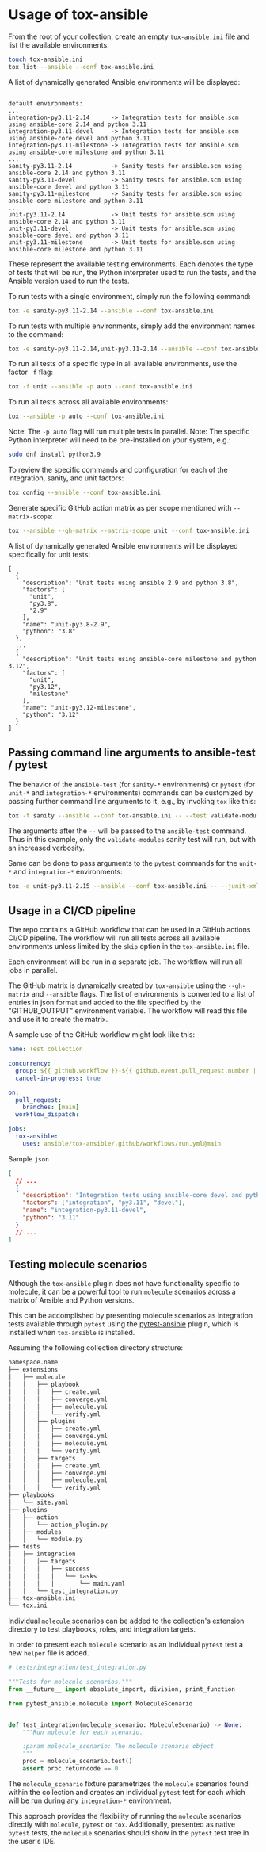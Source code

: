 # Usage of tox-ansible

From the root of your collection, create an empty `tox-ansible.ini` file and list the available environments:

```bash
touch tox-ansible.ini
tox list --ansible --conf tox-ansible.ini
```

A list of dynamically generated Ansible environments will be displayed:

```

default environments:
...
integration-py3.11-2.14      -> Integration tests for ansible.scm using ansible-core 2.14 and python 3.11
integration-py3.11-devel     -> Integration tests for ansible.scm using ansible-core devel and python 3.11
integration-py3.11-milestone -> Integration tests for ansible.scm using ansible-core milestone and python 3.11
...
sanity-py3.11-2.14           -> Sanity tests for ansible.scm using ansible-core 2.14 and python 3.11
sanity-py3.11-devel          -> Sanity tests for ansible.scm using ansible-core devel and python 3.11
sanity-py3.11-milestone      -> Sanity tests for ansible.scm using ansible-core milestone and python 3.11
...
unit-py3.11-2.14             -> Unit tests for ansible.scm using ansible-core 2.14 and python 3.11
unit-py3.11-devel            -> Unit tests for ansible.scm using ansible-core devel and python 3.11
unit-py3.11-milestone        -> Unit tests for ansible.scm using ansible-core milestone and python 3.11
```

These represent the available testing environments. Each denotes the type of tests that will be run, the Python interpreter used to run the tests, and the Ansible version used to run the tests.

To run tests with a single environment, simply run the following command:

```bash
tox -e sanity-py3.11-2.14 --ansible --conf tox-ansible.ini
```

To run tests with multiple environments, simply add the environment names to the command:

```bash
tox -e sanity-py3.11-2.14,unit-py3.11-2.14 --ansible --conf tox-ansible.ini
```

To run all tests of a specific type in all available environments, use the factor `-f` flag:

```bash
tox -f unit --ansible -p auto --conf tox-ansible.ini
```

To run all tests across all available environments:

```bash
tox --ansible -p auto --conf tox-ansible.ini
```

Note: The `-p auto` flag will run multiple tests in parallel.
Note: The specific Python interpreter will need to be pre-installed on your system, e.g.:

```bash
sudo dnf install python3.9
```

To review the specific commands and configuration for each of the integration, sanity, and unit factors:

```bash
tox config --ansible --conf tox-ansible.ini
```

Generate specific GitHub action matrix as per scope mentioned with `--matrix-scope`:

```bash
tox --ansible --gh-matrix --matrix-scope unit --conf tox-ansible.ini
```

A list of dynamically generated Ansible environments will be displayed specifically for unit tests:

```
[
  {
    "description": "Unit tests using ansible 2.9 and python 3.8",
    "factors": [
      "unit",
      "py3.8",
      "2.9"
    ],
    "name": "unit-py3.8-2.9",
    "python": "3.8"
  },
  ...
  {
    "description": "Unit tests using ansible-core milestone and python 3.12",
    "factors": [
      "unit",
      "py3.12",
      "milestone"
    ],
    "name": "unit-py3.12-milestone",
    "python": "3.12"
  }
]
```

## Passing command line arguments to ansible-test / pytest

The behavior of the `ansible-test` (for `sanity-*` environments) or `pytest` (for `unit-*` and `integration-*` environments) commands can be customized by passing further command line arguments to it, e.g., by invoking `tox` like this:

```bash
tox -f sanity --ansible --conf tox-ansible.ini -- --test validate-modules -vvv
```

The arguments after the `--` will be passed to the `ansible-test` command. Thus in this example, only the `validate-modules` sanity test will run, but with an increased verbosity.

Same can be done to pass arguments to the `pytest` commands for the `unit-*` and `integration-*` environments:

```bash
tox -e unit-py3.11-2.15 --ansible --conf tox-ansible.ini -- --junit-xml=tests/output/junit/unit.xml
```

## Usage in a CI/CD pipeline

The repo contains a GitHub workflow that can be used in a GitHub actions CI/CD pipeline. The workflow will run all tests across all available environments unless limited by the `skip` option in the `tox-ansible.ini` file.

Each environment will be run in a separate job. The workflow will run all jobs in parallel.

The GitHub matrix is dynamically created by `tox-ansible` using the `--gh-matrix` and `--ansible` flags. The list of environments is converted to a list of entries in json format and added to the file specified by the "GITHUB_OUTPUT" environment variable. The workflow will read this file and use it to create the matrix.

A sample use of the GitHub workflow might look like this:

```yaml
name: Test collection

concurrency:
  group: ${{ github.workflow }}-${{ github.event.pull_request.number || github.ref }}
  cancel-in-progress: true

on:
  pull_request:
    branches: [main]
  workflow_dispatch:

jobs:
  tox-ansible:
    uses: ansible/tox-ansible/.github/workflows/run.yml@main
```

Sample `json`

```json
[
  // ...
  {
    "description": "Integration tests using ansible-core devel and python 3.11",
    "factors": ["integration", "py3.11", "devel"],
    "name": "integration-py3.11-devel",
    "python": "3.11"
  }
  // ...
]
```

## Testing molecule scenarios

Although the `tox-ansible` plugin does not have functionality specific to molecule, it can be a powerful tool to run `molecule` scenarios across a matrix of Ansible and Python versions.

This can be accomplished by presenting molecule scenarios as integration tests available through `pytest` using the [pytest-ansible](https://github.com/ansible-community/pytest-ansible) plugin, which is installed when `tox-ansible` is installed.

Assuming the following collection directory structure:

```bash
namespace.name
├── extensions
│   ├── molecule
│   │   ├── playbook
│   │   │   ├── create.yml
│   │   │   ├── converge.yml
│   │   │   ├── molecule.yml
│   │   │   └── verify.yml
│   │   ├── plugins
│   │   │   ├── create.yml
│   │   │   ├── converge.yml
│   │   │   ├── molecule.yml
│   │   │   └── verify.yml
│   │   ├── targets
│   │   │   ├── create.yml
│   │   │   ├── converge.yml
│   │   │   ├── molecule.yml
│   │   │   └── verify.yml
├── playbooks
│   └── site.yaml
├── plugins
│   ├── action
│   │   └── action_plugin.py
│   ├── modules
│   │   └── module.py
├── tests
│   ├── integration
│   │   │── targets
│   │   │   ├── success
│   │   │   │   └── tasks
│   │   │   │       └── main.yaml
│   │   └── test_integration.py
├── tox-ansible.ini
└── tox.ini
```

Individual `molecule` scenarios can be added to the collection's extension directory to test playbooks, roles, and integration targets.

In order to present each `molecule` scenario as an individual `pytest` test a new `helper` file is added.

```python
# tests/integration/test_integration.py

"""Tests for molecule scenarios."""
from __future__ import absolute_import, division, print_function

from pytest_ansible.molecule import MoleculeScenario


def test_integration(molecule_scenario: MoleculeScenario) -> None:
    """Run molecule for each scenario.

    :param molecule_scenario: The molecule scenario object
    """
    proc = molecule_scenario.test()
    assert proc.returncode == 0
```

The `molecule_scenario` fixture parametrizes the `molecule` scenarios found within the collection and creates an individual `pytest` test for each which will be run during any `integration-*` environment.

This approach provides the flexibility of running the `molecule` scenarios directly with `molecule`, `pytest` or `tox`. Additionally, presented as native `pytest` tests, the `molecule` scenarios should show in the `pytest` test tree in the user's IDE.

